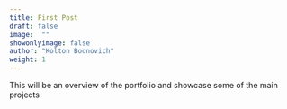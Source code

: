 ```yaml
---
title: First Post 
draft: false
image:  ""
showonlyimage: false
author: "Kolton Bodnovich"
weight: 1
---
```


This will be an overview of the portfolio and showcase some of the main projects 